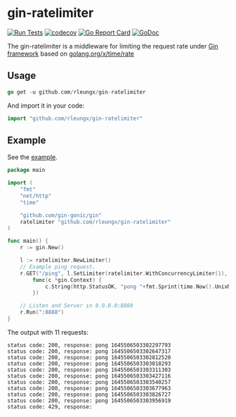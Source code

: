 # gin-ratelimiter

[![Run Tests](https://github.com/rleungx/gin-ratelimiter/actions/workflows/go.yml/badge.svg?branch=main)](https://github.com/rleungx/gin-ratelimiter/actions/workflows/go.yml)
[![codecov](https://codecov.io/gh/rleungx/gin-ratelimiter/branch/main/graph/badge.svg)](https://codecov.io/gh/rleungx/gin-ratelimiter)
[![Go Report Card](https://goreportcard.com/badge/github.com/rleungx/gin-ratelimiter)](https://goreportcard.com/report/github.com/rleungx/gin-ratelimiter)
[![GoDoc](https://godoc.org/github.com/rleungx/gin-ratelimiter?status.svg)](https://godoc.org/github.com/rleungx/gin-ratelimiter)

The gin-ratelimiter is a middleware for limiting the request rate under [Gin framework](https://github.com/gin-gonic/gin) based on [golang.org/x/time/rate](golang.org/x/time/rate)

## Usage

```go
go get -u github.com/rleungx/gin-ratelimiter
```

And import it in your code:

```go
import "github.com/rleungx/gin-ratelimiter"
```

## Example

See the [example](examples/main.go).

```go
package main

import (
	"fmt"
	"net/http"
	"time"

	"github.com/gin-gonic/gin"
	ratelimiter "github.com/rleungx/gin-ratelimiter"
)

func main() {
	r := gin.New()

	l := ratelimiter.NewLimiter()
	// Example ping request.
	r.GET("/ping", l.SetLimiter(ratelimiter.WithConcurrencyLimiter(1), ratelimiter.WithQPSLimiter(1, 10)),
		func(c *gin.Context) {
			c.String(http.StatusOK, "pong "+fmt.Sprint(time.Now().UnixNano()))
		})

	// Listen and Server in 0.0.0.0:8888
	r.Run(":8888")
}
```

The output with 11 requests:
```
status code: 200, response: pong 1645506503302297793
status code: 200, response: pong 1645506503302647317
status code: 200, response: pong 1645506503302812520
status code: 200, response: pong 1645506503303018293
status code: 200, response: pong 1645506503303311303
status code: 200, response: pong 1645506503303427116
status code: 200, response: pong 1645506503303540257
status code: 200, response: pong 1645506503303677963
status code: 200, response: pong 1645506503303826727
status code: 200, response: pong 1645506503303956919
status code: 429, response:
```
